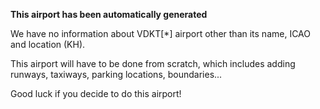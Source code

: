 **This airport has been automatically generated**

We have no information about VDKT[*] airport other than its name, ICAO and location (KH).

This airport will have to be done from scratch, which includes adding runways, taxiways, parking locations, boundaries...

Good luck if you decide to do this airport!